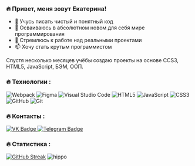 ### :fire: Привет, меня зовут Екатерина!

- 👀 Учусь писать чистый и понятный код
- 🌱 Осваиваюсь в абсолютном новом для себя мире программирования
- 💞️ Стремлюсь к работе над реальными проектами
- 📫 Хочу стать крутым программистом

Спустя несколько месяцев учёбы создаю проекты на основе CCS3, HTML5, JavaScript, БЭМ, ООП.

### :fire: Технологии :       


![Webpack](https://img.shields.io/badge/webpack-%238DD6F9.svg?style=for-the-badge&logo=webpack&logoColor=black)
![Figma](https://img.shields.io/badge/figma-%23F24E1E.svg?style=for-the-badge&logo=figma&logoColor=white)
![Visual Studio Code](https://img.shields.io/badge/Visual%20Studio%20Code-0078d7.svg?style=for-the-badge&logo=visual-studio-code&logoColor=white)
![HTML5](https://img.shields.io/badge/html5-%23E34F26.svg?style=for-the-badge&logo=html5&logoColor=white)
![JavaScript](https://img.shields.io/badge/javascript-%23323330.svg?style=for-the-badge&logo=javascript&logoColor=%23F7DF1E)
![CSS3](https://img.shields.io/badge/css3-%231572B6.svg?style=for-the-badge&logo=css3&logoColor=white)![GitHub](https://img.shields.io/badge/github-%23121011.svg?style=for-the-badge&logo=github&logoColor=white)
![Git](https://img.shields.io/badge/git-%23F05033.svg?style=for-the-badge&logo=git&logoColor=white)

### :fire: Контакты :       


<div id="badges">
  <a href="https://vk.com/velka96">
    <img src="https://img.shields.io/badge/VK-blue?style=for-the-badge&logo=VK&logoColor=white" alt="VK Badge"/>
  </a>
  <a href="https://t.me/VelichkoE">
    <img src="https://img.shields.io/badge/Telegram-blue?style=for-the-badge&logo=Telegram&logoColor=white" alt="Telegram Badge"/>
  </a>
</div>

### :fire: Статистика :       
[![GitHub Streak](https://streak-stats.demolab.com/?user=Evelichko)](https://git.io/streak-stats)
![hippo](https://media3.giphy.com/media/k0ijJhqrUP4T2EvmJ1/giphy.gif)
